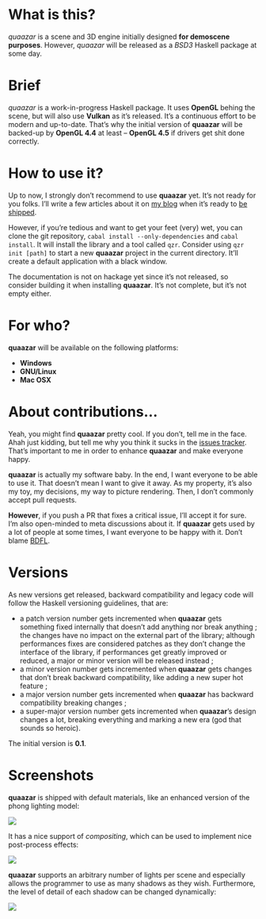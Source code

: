 # What is this?

*quaazar* is a scene and 3D engine initially designed **for demoscene purposes**.
However, *quaazar* will be released as a *BSD3* Haskell package at some day.

# Brief

*quaazar* is a work-in-progress Haskell package. It uses **OpenGL** behing the
scene, but will also use **Vulkan** as it’s released. It’s a continuous effort
to be modern and up-to-date. That’s why the initial version of **quaazar** will
be backed-up by **OpenGL 4.4** at least – **OpenGL 4.5** if drivers get shit done
correctly.

# How to use it?

Up to now, I strongly don’t recommend to use **quaazar** yet. It’s not ready for
you folks. I’ll write a few articles about it on
[my blog](http://phaazon.blogspot.fr/) when it’s ready to
[be shipped](http://phaazon.net/pub/ship_it.jpg).

However, if you’re tedious and want to get your feet (very) wet, you can clone the
git repository, `cabal install --only-dependencies` and `cabal install`. It will
install the library and a tool called `qzr`. Consider using `qzr init [path]` to
start a new **quaazar** project in the current directory. It’ll create a default
application with a black window.

The documentation is not on hackage yet since it’s not released, so consider
building it when installing **quaazar**. It’s not complete, but it’s not empty
either.

# For who?

**quaazar** will be available on the following platforms:

  - **Windows**
  - **GNU/Linux**
  - **Mac OSX**

# About contributions…

Yeah, you might find **quaazar** pretty cool. If you don’t, tell me in the face.
Ahah just kidding, but tell me why you think it sucks in the
[issues tracker](https://github.com/phaazon/quaazar/issues). That’s important to
me in order to enhance **quaazar** and make everyone happy.

**quaazar** is actually my software baby. In the end, I want everyone to be able
to use it. That doesn’t mean I want to give it away. As my property, it’s also my
toy, my decisions, my way to picture rendering. Then, I don’t commonly accept pull
requests.

**However**, if you push a PR that fixes a critical issue, I’ll accept it for sure.
I’m also open-minded to meta discussions about it. If **quaazar** gets used by
a lot of people at some times, I want everyone to be happy with it. Don’t blame
[BDFL](http://en.wikipedia.org/wiki/Benevolent_dictator_for_life).

# Versions

As new versions get released, backward compatibility and legacy code will follow
the Haskell versioning guidelines, that are:

  - a patch version number gets incremented when **quaazar** gets something fixed
    internally that doesn’t add anything nor break anything ; the changes have no
    impact on the external part of the library; although performances fixes are
    considered patches as they don’t change the interface of the library, if
    performances get greatly improved or reduced, a major or minor version will be
    released instead ;
  - a minor version number gets incremented when **quaazar** gets changes that
    don’t break backward compatibility, like adding a new super hot feature ;
  - a major version number gets incremented when **quaazar** has backward
    compatibility breaking changes ;
  - a super-major version number gets incremented when **quaazar**’s design
    changes a lot, breaking everything and marking a new era (god that sounds so
    heroic).

The initial version is **0.1**.

# Screenshots

**quaazar** is shipped with default materials, like an enhanced version of the
phong lighting model:

![](http://phaazon.net/pub/quaazar_gloss_mute_linear.png)

It has a nice support of *compositing*, which can be used to implement nice
post-process effects:

![](http://phaazon.net/pub/blue_ambient_white_omni_rgba_distortion.png)

**quaazar** supports an arbitrary number of lights per scene and especially
allows the programmer to use as many shadows as they wish. Furthermore, the
level of detail of each shadow can be changed dynamically:

![](http://phaazon.net/pub/shadows_everywhere.png)

